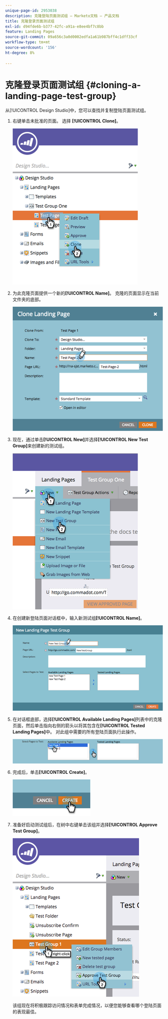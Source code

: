 ```yaml
---
unique-page-id: 2953038
description: 克隆登陆页面测试组 — Marketo文档 — 产品文档
title: 克隆登录页面测试组
exl-id: d94fde6b-b377-42fc-a91a-e8ee4bf7c8bb
feature: Landing Pages
source-git-commit: 09a656c3a0d0002edfa1a61b987bff4c1dff33cf
workflow-type: tm+mt
source-wordcount: '156'
ht-degree: 8%

---
```


# 克隆登录页面测试组 {#cloning-a-landing-page-test-group}

从[!UICONTROL Design Studio]中，您可以查找并复制登陆页面测试组。

1. 右键单击未批准的页面。 选择 **[!UICONTROL Clone]**。

   ![](assets/image2015-4-27-15-3a11-3a24.png)

1. 为此克隆页面提供一个新的&#x200B;**[!UICONTROL Name]**。 克隆的页面显示在当前文件夹的底部。

   ![](assets/image2015-4-27-16-3a10-3a10.png)

1. 现在，通过单击&#x200B;**[!UICONTROL New]**&#x200B;并选择&#x200B;**[!UICONTROL New Test Group]**&#x200B;来创建新的测试组。

   ![](assets/image2015-4-27-15-3a49-3a54.png)

1. 在创建新登陆页面对话框中，输入新测试组&#x200B;**[!UICONTROL Name]**。

   ![](assets/image2015-4-27-15-3a58-3a13.png)

1. 在对话框底部，选择&#x200B;**[!UICONTROL Available Landing Pages]**&#x200B;列表中的克隆页面，然后单击指向右侧的箭头以将其包含在&#x200B;**[!UICONTROL Tested Landing Pages]**&#x200B;中。 对此组中需要的所有登陆页面执行此操作。

   ![](assets/image2015-4-27-16-3a3-3a22.png)

1. 完成后，单击&#x200B;**[!UICONTROL Create]**。

   ![](assets/image2015-4-27-16-3a7-3a50.png)

1. 准备好启动测试组后，在树中右键单击该组并选择&#x200B;**[!UICONTROL Approve Test Group]**。

   ![](assets/image2015-4-27-16-3a19-3a10.png)

   该组现在将积极跟踪访问情况和表单完成情况，以便您能够查看哪个登陆页面的表现最佳。
